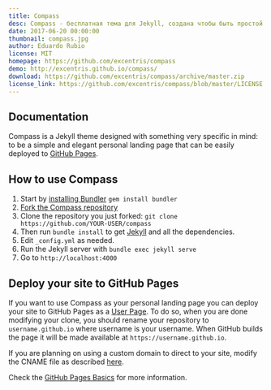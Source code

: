 ```yaml
---
title: Compass
desc: Compass - бесплатная тема для Jekyll, создана чтобы быть простой и элегантной, может быть легко размещена на github pages.
date: 2017-06-20 00:00:00
thumbnail: compass.jpg
author: Eduardo Rubio
license: MIT
homepage: https://github.com/excentris/compass
demo: http://excentris.github.io/compass/
download: https://github.com/excentris/compass/archive/master.zip
license_link: https://github.com/excentris/compass/blob/master/LICENSE
---
```

## Documentation

Compass is a Jekyll theme designed with something very specific in mind: to be a simple and elegant personal landing page that can be easily deployed to [GitHub Pages](https://pages.github.com/).

## How to use Compass

1. Start by [installing Bundler](http://bundler.io) `gem install bundler`
2. [Fork the Compass repository](https://github.com/excentris/compass/fork)
3. Clone the repository you just forked: `git clone https://github.com/YOUR-USER/compass`
4. Then run `bundle install` to get [Jekyll](http://jekyllrb.com) and all the dependencies.
5. Edit `_config.yml` as needed.
6. Run the Jekyll server with `bundle exec jekyll serve`
7. Go to `http://localhost:4000`

## Deploy your site to GitHub Pages

If you want to use Compass as your personal landing page you can deploy your site to GitHub Pages as a [User Page](https://help.github.com/articles/user-organization-and-project-pages/#user--organization-pages). To do so, when you are done modifying your clone, you should rename your repository to `username.github.io` where username is your username. When GitHub builds the page it will be made available at `https://username.github.io`.

If you are planning on using a custom domain to direct to your site, modify the CNAME file as described [here](https://help.github.com/articles/adding-a-cname-file-to-your-repository/).

Check the [GitHub Pages Basics](https://help.github.com/categories/github-pages-basics/) for more information.
